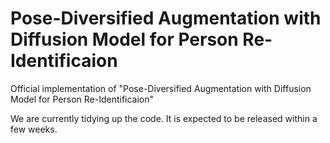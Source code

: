 # Pose-Diversified Augmentation with Diffusion Model for Person Re-Identificaion

Official implementation of "Pose-Diversified Augmentation with Diffusion Model for Person Re-Identificaion"

We are currently tidying up the code. It is expected to be released within a few weeks.
